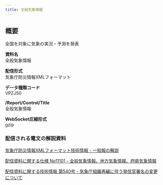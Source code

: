 ```yaml
---
title: 全般気象情報
---
```


## 概要
全国を対象に気象の実況・予測を発表

**資料名** <br/>
 全般気象情報
 
**配信形式** <br/>
 気象庁防災情報XMLフォーマット

**データ種類コード** <br/>
 VPZJ50

**/Report/Control/Title** <br/>
 全般気象情報
 
**WebSocket圧縮形式** <br/>
 gzip

### 配信される電文の解説資料
 [気象庁防災情報XMLフォーマット技術情報 - 一般報の解説](https://dmdata.jp/docs/jma/manual/0221-0246.pdf)
 
 
 [配信資料に関する仕様 No11101 - 全般気象情報、地方気象情報、府県気象情報](https://www.data.jma.go.jp/suishin/shiyou/pdf/no11101)
 

 [配信資料に関する技術情報 第540号 - 気象庁組織再編に伴う発信官署名の変更について](https://dmdata.jp/docs/jma/technical/540.pdf) 
